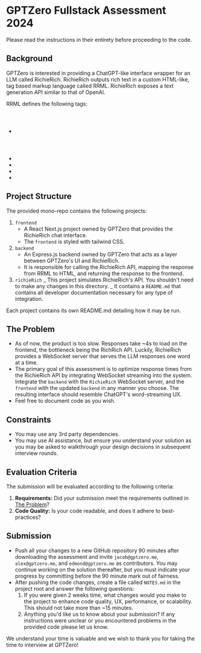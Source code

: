 # GPTZero Fullstack Assessment 2024

Please read the instructions in their entirety before proceeding to the code.

## Background

GPTZero is interested in providing a ChatGPT-like interface wrapper for an LLM called RichieRich. RichieRich outputs rich text in a custom HTML-like, tag based markup language called RRML. RichieRich exposes a text generation API similar to that of OpenAI.

RRML defines the following tags:

- <header></header>
- <subheader></subheader>
- <body></body>
- <card></card>
- <link href="https://example.com"></link>

## Project Structure

The provided mono-repo contains the following projects:

1. `frontend`
   - A React Next.js project owned by GPTZero that provides the RichieRich chat interface.
   - The `frontend` is styled with tailwind CSS.
2. `backend`
   - An Express.js backend owned by GPTZero that acts as a layer between GPTZero's UI and RichieRich.
   - It is responsible for calling the RichieRich API, mapping the response from RRML to HTML, and returning the response to the frontend.
3. `richieRich`
   _ This project simulates RichieRich's API. You shouldn't need to make any changes in this directory.
   _ It contains a `README.md` that contains all developer documentation necessary for any type of integration.

Each project contains its own README.md detailing how it may be run.

## The Problem

- As of now, the product is too slow. Responses take ~4s to load on the frontend, the bottleneck being the RichRich API. Luckily, RichieRich provides a WebSocket server that serves the LLM responses one word at a time.
- The primary goal of this assessment is to optimize response times from the RichieRich API by integrating WebSocket streaming into the system. Integrate the `backend` with the `RichieRich` WebSocket server, and the `frontend` with the updated `backend` in any manner you choose. The resulting interface should resemble ChatGPT's word-streaming UX.
- Feel free to document code as you wish.

## Constraints

- You may use any 3rd party dependencies.
- You may use AI assistance, but ensure you understand your solution as you may be asked to walkthrough your design decisions in subsequent interview rounds.

## Evaluation Criteria

The submission will be evaluated according to the following criteria:

1. **Requirements:** Did your submission meet the requirements outlined in [The Problem](#the-problem)?
2. **Code Quality:** Is your code readable, and does it adhere to best-practices?

## Submission

- Push all your changes to a new GitHub repository 90 minutes after downloading the assessment and invite `jacob@gptzero.me`, `alex@gptzero.me`, and `edmond@gptzero.me` as contributors. You may continue working on the solution thereafter, but you must indicate your progress by committing before the 90 minute mark out of fairness.
- After pushing the code changes, create a file called `NOTES.md` in the project root and answer the following questions:
  1. If you were given 2 weeks time, what changes would you make to the project to enhance code quality, UX, performance, or scalability. This should not take more than ~15 minutes.
  2. Anything you'd like us to know about your submission? If any instructions were unclear or you encountered problems in the provided code please let us know.

We understand your time is valuable and we wish to thank you for taking the time to interview at GPTZero!
